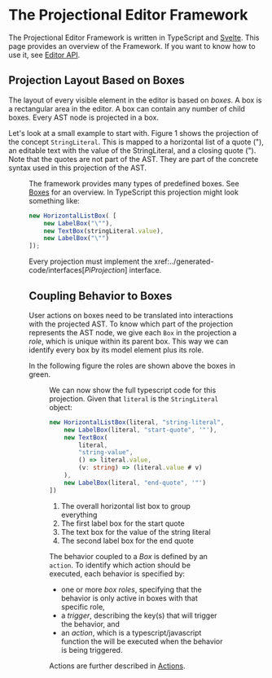 <script>
    import Figure from "../../../lib/figures/Figure.svelte";
</script>

# The Projectional Editor Framework

The Projectional Editor Framework is written in TypeScript and 
<a href="https://svelte.dev/" target='_blank'>Svelte</a>. 
This page provides an overview of the Framework. If you want to know how to use it, see 
[Editor API](/030_Developing_a_Language/030_API_Level/010_Editor_API).

## Projection Layout Based on Boxes
The layout of every visible element in the editor is based on *boxes*. A box is a rectangular area
in the editor. A box can contain any number of child boxes. Every AST node is projected in a box.

Let's look at a small example to start with. Figure 1 shows the projection of the concept `StringLiteral`. This is mapped to a horizontal list
of a quote ("), an editable text with the value of the StringLiteral, and a closing quote ("). Note
that the quotes are not part of the AST. They are part of the concrete syntax used in this projection
of the AST.

<Figure 
imageName='mapping-example-stringliteral.svg'
caption='Mapping a StringLiteral'
figureNumber={1}
/>

The framework provides many types of predefined boxes. See [Boxes]() for an overview. In TypeScript this projection might look something like:

```ts
new HorizontalListBox( [
    new LabelBox("\""),
    new TextBox(stringLiteral.value),
    new LabelBox("\"")
]);
```



Every projection must implement the xref:../generated-code/interfaces[*PiProjection*] interface.

## Coupling Behavior to Boxes
User actions on boxes need to be translated into interactions with the projected AST. To know which part of the
projection represents the AST node, we give each `Box` in the projection a *role*, which is unique
within its parent box. This way we can identify every box by its model element plus its role.

In the following figure the roles are shown above the boxes in green.

<Figure
caption='Mapping a StringLiteral with Roles'
imageName='mapping-example-stringliteral-with-roles.svg'
figureNumber={2}
/>

We can now show the full typescript code for this projection. Given that `literal` is the `StringLiteral` object:

```ts
new HorizontalListBox(literal, "string-literal", [      // <1>
    new LabelBox(literal, "start-quote", '"'),          // <2>
    new TextBox(                                        // <3>
        literal,
        "string-value",
        () => literal.value,
        (v: string) => (literal.value # v)
    ),
    new LabelBox(literal, "end-quote", '"')             // <4>
])
```

1. The overall horizontal list box to group everything
2. The first label box for the start quote
3. The text box for the value of the string literal
4. The second label box for the end quote

The behavior coupled to a *Box* is defined by an `action`. To identify which action should be executed,
each behavior is specified by:

* one or more *box roles*, specifying that the behavior is only active
in boxes with that specific role,
* a *trigger*, describing the key(s) that will trigger the behavior, and
* an *action*,  which is a typescript/javascript function the will be executed when the
behavior is being triggered.

Actions are further described in [Actions](xref:defining*actions).



